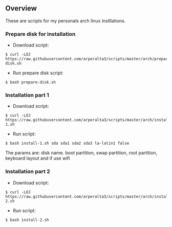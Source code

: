 ## Overview

These are scripts for my personals arch linux instllations.

### Prepare disk for installation

+ Download script:

```
$ curl -LOJ https://raw.githubusercontent.com/arperalta3/scripts/master/arch/prepare-disk.sh
```

+ Run prepare disk script:

 ```
$ bash prepare-disk.sh
```

### Installation part 1

+ Download script:

```
$ curl -LOJ https://raw.githubusercontent.com/arperalta3/scripts/master/arch/install-1.sh
```

+ Run script:

 ```
$ bash install-1.sh sda sda1 sda2 sda3 la-latin1 false
```
The params are: disk name. boot partition, swap partition, root partition, keyboard layout and if use wifi

### Installation part 2

+ Download script:

```
$ curl -LOJ https://raw.githubusercontent.com/arperalta3/scripts/master/arch/install-2.sh
```

+ Run script:

 ```
$ bash install-2.sh
```
